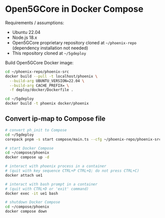 # Open5GCore in Docker Compose

Requirements / assumptions:

* Ubuntu 22.04
* Node.js 18.x
* Open5GCore proprietary repository cloned at `~/phoenix-repo` (dependency installation not needed)
* This repository cloned at `~/5gdeploy`

Build Open5GCore Docker image:

```bash
cd ~/phoenix-repo/phoenix-src
docker build --pull -t localhost/phoenix \
  --build-arg UBUNTU_VERSION=22.04 \
  --build-arg CACHE_PREFIX= \
  -f deploy/docker/Dockerfile .

cd ~/5gdeploy
docker build -t phoenix docker/phoenix
```

## Convert ip-map to Compose file

```bash
# convert ph_init to Compose
cd ~/5gdeploy
corepack pnpm -s start compose/main.ts --cfg ~/phoenix-repo/phoenix-src/cfg/5g --out ~/compose/phoenix

# start Docker Compose
cd ~/compose/phoenix
docker compose up -d

# interact with phoenix process in a container
# (quit with key sequence CTRL+P CTRL+Q; do not press CTRL+C)
docker attach ue1

# interact with bash prompt in a container
# (quit with CTRL+D or 'exit' command)
docker exec -it ue1 bash

# shutdown Docker Compose
cd ~/compose/phoenix
docker compose down
```
